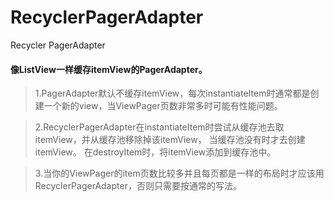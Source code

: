 # RecyclerPagerAdapter
Recycler PagerAdapter
#### 像ListView一样缓存itemView的PagerAdapter。

> 1.PagerAdapter默认不缓存itemView，每次instantiateItem时通常都是创建一个新的view，当ViewPager页数非常多时可能有性能问题。

> 2.RecyclerPagerAdapter在instantiateItem时尝试从缓存池去取itemView，并从缓存池移除掉该itemView，
当缓存池没有时才去创建itemView。
在destroyItem时，将itemView添加到缓存池中。

> 3.当你的ViewPager的item页数比较多并且每页都是一样的布局时才应该用RecyclerPagerAdapter，否则只需要按通常的写法。
